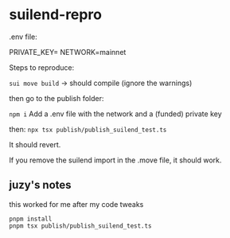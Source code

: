 # suilend-repro
.env file:

PRIVATE_KEY=<Your key>
NETWORK=mainnet

Steps to reproduce:

`sui move build` -> should compile (ignore the warnings)

then go to the publish folder:

`npm i`
Add a .env file with the network and a (funded) private key

then: `npx tsx publish/publish_suilend_test.ts`

It should revert.

If you remove the suilend import in the .move file, it should work.

## juzy's notes

this worked for me after my code tweaks
```
pnpm install
pnpm tsx publish/publish_suilend_test.ts
```
